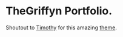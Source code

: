 # TheGriffyn Portfolio.

Shoutout to [Timothy](https://github.com/timlrx) for this amazing [theme](https://github.com/timlrx/tailwind-nextjs-starter-blog).
